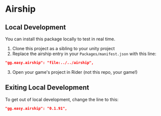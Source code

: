 # Airship

## Local Development
You can install this package locally to test in real time. 
1. Clone this project as a sibling to your unity project
2. Replace the airship entry in your `Packages/manifest.json` with this line:
```json
"gg.easy.airship": "file:../../airship",
```
3. Open your game's project in Rider (not this repo, your game!)


## Exiting Local Development
To get out of local development, change the line to this:
```json
"gg.easy.airship": "0.1.91",
```
